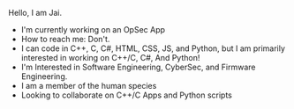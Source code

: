 Hello, I am Jai.

- I'm currently working on an OpSec App
- How to reach me: Don't. 
- I can code in C++, C, C#, HTML, CSS, JS, and Python, but I am primarily interested in working on C++/C, C#, And Python!
- I'm Interested in Software Engineering, CyberSec, and Firmware Engineering.
- I am a member of the human species
- Looking to collaborate on C++/C Apps and Python scripts
